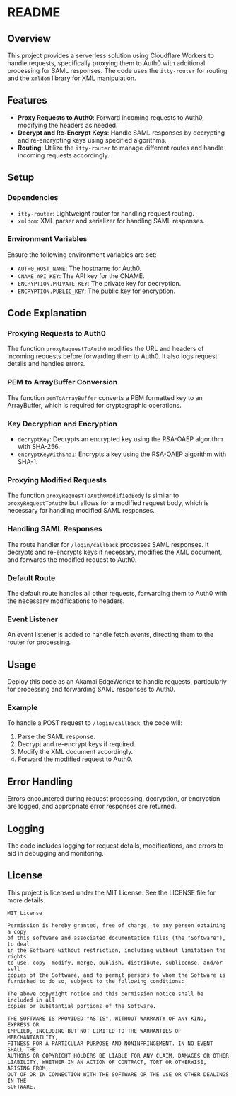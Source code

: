 # README

## Overview

This project provides a serverless solution using Cloudflare Workers to handle requests, specifically proxying them to Auth0 with additional processing for SAML responses. The code uses the `itty-router` for routing and the `xmldom` library for XML manipulation.

## Features

- **Proxy Requests to Auth0**: Forward incoming requests to Auth0, modifying the headers as needed.
- **Decrypt and Re-Encrypt Keys**: Handle SAML responses by decrypting and re-encrypting keys using specified algorithms.
- **Routing**: Utilize the `itty-router` to manage different routes and handle incoming requests accordingly.

## Setup

### Dependencies

- `itty-router`: Lightweight router for handling request routing.
- `xmldom`: XML parser and serializer for handling SAML responses.

### Environment Variables

Ensure the following environment variables are set:

- `AUTH0_HOST_NAME`: The hostname for Auth0.
- `CNAME_API_KEY`: The API key for the CNAME.
- `ENCRYPTION.PRIVATE_KEY`: The private key for decryption.
- `ENCRYPTION.PUBLIC_KEY`: The public key for encryption.

## Code Explanation

### Proxying Requests to Auth0

The function `proxyRequestToAuth0` modifies the URL and headers of incoming requests before forwarding them to Auth0. It also logs request details and handles errors.

### PEM to ArrayBuffer Conversion

The function `pemToArrayBuffer` converts a PEM formatted key to an ArrayBuffer, which is required for cryptographic operations.

### Key Decryption and Encryption

- `decryptKey`: Decrypts an encrypted key using the RSA-OAEP algorithm with SHA-256.
- `encryptKeyWithSha1`: Encrypts a key using the RSA-OAEP algorithm with SHA-1.

### Proxying Modified Requests

The function `proxyRequestToAuth0ModifiedBody` is similar to `proxyRequestToAuth0` but allows for a modified request body, which is necessary for handling modified SAML responses.

### Handling SAML Responses

The route handler for `/login/callback` processes SAML responses. It decrypts and re-encrypts keys if necessary, modifies the XML document, and forwards the modified request to Auth0.

### Default Route

The default route handles all other requests, forwarding them to Auth0 with the necessary modifications to headers.

### Event Listener

An event listener is added to handle fetch events, directing them to the router for processing.

## Usage

Deploy this code as an Akamai EdgeWorker to handle requests, particularly for processing and forwarding SAML responses to Auth0.

### Example

To handle a POST request to `/login/callback`, the code will:
1. Parse the SAML response.
2. Decrypt and re-encrypt keys if required.
3. Modify the XML document accordingly.
4. Forward the modified request to Auth0.

## Error Handling

Errors encountered during request processing, decryption, or encryption are logged, and appropriate error responses are returned.

## Logging

The code includes logging for request details, modifications, and errors to aid in debugging and monitoring.

## License

This project is licensed under the MIT License. See the LICENSE file for more details.

```text
MIT License

Permission is hereby granted, free of charge, to any person obtaining a copy
of this software and associated documentation files (the "Software"), to deal
in the Software without restriction, including without limitation the rights
to use, copy, modify, merge, publish, distribute, sublicense, and/or sell
copies of the Software, and to permit persons to whom the Software is
furnished to do so, subject to the following conditions:

The above copyright notice and this permission notice shall be included in all
copies or substantial portions of the Software.

THE SOFTWARE IS PROVIDED "AS IS", WITHOUT WARRANTY OF ANY KIND, EXPRESS OR
IMPLIED, INCLUDING BUT NOT LIMITED TO THE WARRANTIES OF MERCHANTABILITY,
FITNESS FOR A PARTICULAR PURPOSE AND NONINFRINGEMENT. IN NO EVENT SHALL THE
AUTHORS OR COPYRIGHT HOLDERS BE LIABLE FOR ANY CLAIM, DAMAGES OR OTHER
LIABILITY, WHETHER IN AN ACTION OF CONTRACT, TORT OR OTHERWISE, ARISING FROM,
OUT OF OR IN CONNECTION WITH THE SOFTWARE OR THE USE OR OTHER DEALINGS IN THE
SOFTWARE.
```